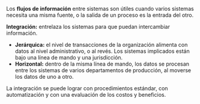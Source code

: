Los **flujos de información** entre sistemas son útiles cuando varios sistemas necesita una misma fuente, o la salida de un proceso es la entrada del otro.

**Integración:** entrelaza los sistemas para que puedan intercambiar información.
- **Jerárquica:** el nivel de transacciones de la organización alimenta con datos al nivel administrativo, o al revés. Los sistemas implicados están bajo una línea de mando y una jurisdicción.
- **Horizontal:** dentro de la misma línea de mando, los datos se procesan entre los sistemas de varios departamentos de producción, al moverse los datos de uno a otro.

La integración se puede lograr con procedimientos estándar, con automatización y con una evaluación de los costos y beneficios.